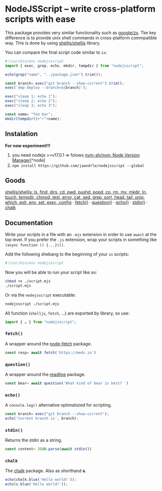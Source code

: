 # NodeJSScript – write cross-platform scripts with ease
This package provides very similar functionality such as [google/zx](https://github.com/google/zx#chalk-package).
Tke key difference is to provide unix shell commands in cross-platform commpatible way.
This is done by using [shelljs/shelljs](https://github.com/shelljs/shelljs) library.

You can compare the final script code similar to `zx`:
```javascript
#!/usr/bin/env nodejsscript
import { exec, grep, echo, mkdir, tempdir } from "nodejsscript";

echo(grep("name", "../package.json").trim());

const branch= exec("git branch --show-current").trim();
exec(`dep deploy --branch=${branch}`);

exec("sleep 1; echo 1");
exec("sleep 2; echo 2");
exec("sleep 3; echo 3");

const name= "foo bar";
mkdir(tempdir()+"/"+name);
```

## Instalation
**For now experiment!!!**

1. you need nodejs >=v17.0.1 ⇒ folows [nvm-sh/nvm: Node Version Manager](https://github.com/nvm-sh/nvm)[^node]
1. `npm install https://github.com/jaandrle/nodejsscript --global`

## Goods
[shelljs/shelljs: ls, find, dirs, cd, pwd, pushd, popd, cp, rm, mv, mkdir, ln, touch, tempdir, chmod, test, error, cat, sed, grep, sort, head, tail, uniq, which, exit, env, set, exec, config](https://github.com/shelljs/shelljs#tempdir)
 · [fetch()](#fetch)
 · [question()](#question)
 · [echo()](#echo)
 · [stdin()](#stdin)
 · [chalk](#chalk-package)


## Documentation

Write your scripts in a file with an `.mjs` extension in order to
use `await` at the top level. If you prefer the `.js` extension,
wrap your scripts in something like `(async function () {...})()`.

Add the following shebang to the beginning of your `zx` scripts:
```bash
#!/usr/bin/env nodejsscript
```

Now you will be able to run your script like so:
```bash
chmod +x ./script.mjs
./script.mjs
```

Or via the `nodejsscript` executable:

```bash
nodejsscript ./script.mjs
```

All function (`shelljs`, `fetch`, …) are exported by library, so use:
```javascript
import { … } from "nodejsscript";
```

### `fetch()`
A wrapper around the [node-fetch](https://www.npmjs.com/package/node-fetch) package.

```js
const resp= await fetch('https://medv.io')
```

### `question()`
A wrapper around the [readline](https://nodejs.org/api/readline.html) package.

```js
const bear= await question('What kind of bear is best? ')
```
### `echo()`
A `console.log()` alternative optimalozed for scripting.

```js
const branch= exec("git branch --show-current");
echo('Current branch is', branch);
```

### `stdin()`
Returns the stdin as a string.

```js
const content= JSON.parse(await stdin())
```

### `chalk`
The [chalk](https://www.npmjs.com/package/chalk) package. Also as shorthand **s**.

```js
echo(chalk.blue('Hello world!'));
echo(s.blue('Hello world!'));
```
